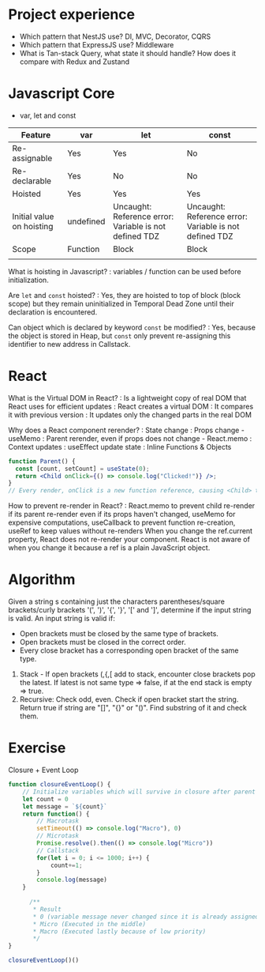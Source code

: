 # Project experience
* Which pattern that NestJS use? DI, MVC, Decorator, CQRS
* Which pattern that ExpressJS use? Middleware
* What is Tan-stack Query, what state it should handle? How does it compare with Redux and Zustand

# Javascript Core
* var, let and const

| Feature                   | var       | let                                                    | const                                                  |
|---------------------------|-----------|--------------------------------------------------------|--------------------------------------------------------|
| Re-assignable             | Yes       | Yes                                                    | No                                                     |
| Re-declarable             | Yes       | No                                                     | No                                                     |
| Hoisted                   | Yes       | Yes                                                    | Yes                                                    |
| Initial value on hoisting | undefined | Uncaught: Reference error: Variable is not defined TDZ | Uncaught: Reference error: Variable is not defined TDZ |
| Scope                     | Function  | Block                                                  | Block                                                  |
|                           |           |                                                        |                                                        |

What is hoisting in Javascript?
: variables / function can be used before initialization.

Are `let` and `const` hoisted? 
: Yes, they are hoisted to top of block (block scope) but they remain uninitialized in Temporal Dead Zone until their declaration is encountered.

Can object which is declared by keyword `const` be modified?
: Yes, because the object is stored in Heap, but `const` only prevent re-assigning this identifier to new address in Callstack.

# React

What is the Virtual DOM in React?
: Is a lightweight copy of real DOM that React uses for efficient updates
: React creates a virtual DOM
: It compares it with previous version 
: It updates only the changed parts in the real DOM

Why does a React component rerender?
: State change
: Props change - useMemo
: Parent rerender, even if props does not change - React.memo
: Context updates
: useEffect update state
: Inline Functions & Objects

```jsx
function Parent() {
  const [count, setCount] = useState(0);
  return <Child onClick={() => console.log("Clicked!")} />; 
}
// Every render, onClick is a new function reference, causing <Child> to re-render.
```

How to prevent re-render in React?
: React.memo to prevent child re-render if its parent re-render even if its props haven't changed, useMemo for expensive computations, useCallback to prevent function re-creation, useRef to keep values without re-renders When you change the ref.current property, React does not re-render your component. React is not aware of when you change it because a ref is a plain JavaScript object.

# Algorithm
Given a string s containing just the characters parentheses/square brackets/curly brackets '(', ')', '{', '}', '[' and ']', determine if the input string is valid.
An input string is valid if:
* Open brackets must be closed by the same type of brackets.
* Open brackets must be closed in the correct order.
* Every close bracket has a corresponding open bracket of the same type.

1. Stack - If open brackets (,{,[ add to stack, encounter close brackets pop the latest. If latest is not same type => false, if at the end stack is empty => true.
2. Recursive: Check odd, even. Check if open bracket start the string. Return true if string are "[]", "{}" or "()". Find substring of it and check them.

# Exercise
Closure + Event Loop
```javascript
function closureEventLoop() {
    // Initialize variables which will survive in closure after parent function long gone.
    let count = 0
    let message = `${count}`
    return function() {
        // Macrotask
        setTimeout(() => console.log("Macro"), 0)
        // Microtask
        Promise.resolve().then(() => console.log("Micro"))
        // Callstack
        for(let i = 0; i <= 1000; i++) {
            count+=1;
        }
        console.log(message)
    }
  
      /** 
       * Result
       * 0 (variable message never changed since it is already assigned)
       * Micro (Executed in the middle)
       * Macro (Executed lastly because of low priority)
       */
}

closureEventLoop()()
```